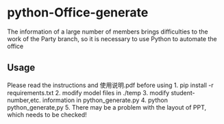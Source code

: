# python-Office-generate
The information of a large number of members brings difficulties to the work of the Party branch, so it is necessary to use Python to automate the office
## Usage
Please read the instructions and 使用说明.pdf before using
    1. pip install -r requirements.txt
    2. modify model files in ./temp
    3. modify student-number,etc. information in python_generate.py
    4. python python_generate,py
    5. There may be a problem with the layout of PPT, which needs to be checked!

